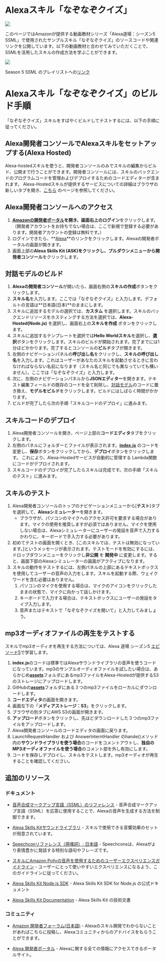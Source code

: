 # Alexaスキル「なぞなぞクイズ」
<img src="https://m.media-amazon.com/images/G/01/mobile-apps/dex/alexa/alexa-skills-kit/tutorials/quiz-game/header._TTH_.png" />


このページではAmazonが提供する動画教材シリーズ「Alexa道場：シーズン5 SSML」で使用されたサンプルスキル「なぞなぞクイズ」のソースコードや関連リンクを公開しています。以下の動画教材と合わせてみていただくことで、SSMLを活用したスキルの作成方法を学ぶことができます。

[![](https://img.youtube.com/vi/r_pyllXKC30/0.jpg)](https://www.youtube.com/watch?v=r_pyllXKC30)


Season 5 SSML のプレイリストへの[リンク](https://www.youtube.com/watch?v=r_pyllXKC30&list=PLan9XPu5-9zxEkJeM68TCwfHG-wINLQMn)
　　　
# Alexaスキル「なぞなぞクイズ」のビルド手順

「なぞなぞクイズ」スキルをすばやくビルドしてテストするには、以下の手順に従ってください。

## Alexa開発者コンソールでAlexaスキルをセットアップする(Alexa Hosted)

Alexa-hostedスキルを使うと、開発者コンソールのみでスキルの編集からビルド、公開まで行うことができます。開発者コンソールには、スキルのバックエンドのプログラムコードを管理およびデプロイするためのコードエディターが含まれます。
Alexa-Hostedスキルが提供するサービスについての詳細はブラウザの新しいタブを開き、[こちら](https://developer.amazon.com/docs/hosted-skills/build-a-skill-end-to-end-using-an-alexa-hosted-skill.html) のページを参照してください。

## Alexa開発者コンソールへのアクセス

1. **[Amazonの開発者ポータル](https://developer.amazon.com/ja/)**を開き、画面右上の**ログイン**をクリックします。（開発者アカウントをお持ちでない場合は、ここで新規で登録する必要があります。開発者アカウントの登録は無料です。）
2.   ログインできたら、**[Alexa](https://developer.amazon.com/ja/alexa)**のリンクをクリックします。Alexaの開発者ポータルの画面が開きます。
3.  画面上部の**Alexa Skills Kit (ASK)**をクリックし、プルダウンメニューから**開発者コンソール**をクリックします。

## 対話モデルのビルド

1. **Alexaの開発者コンソール**が開いたら、画面右側の**スキルの作成**ボタンをクリックします。
2.  **スキル名**を入力します。ここでは「なぞなぞクイズ」と入力します。デフォルトの言語は**日本語(日本)**のままにします。
3. スキルに追加するモデルの選択では、**カスタム** を選択します。スキルのバックエンドリソースをホスティングする方法を選択では、**Alexa-Hosted(Node.js)** を選択し、画面右上の**スキルを作成** ボタンをクリックします。
4. スキルに追加するテンプレートを選択では**Hello Worldスキル**を選択し、**選択**ボタンをクリックします。スキルのビルドが開始されます。完了までには1分ほどかかります。完了するとコンソールの**ビルド**タブが開きます。
5. 左側のナビゲーションパネルの**呼び出し名**をクリックし、**スキルの呼び出し名**を入力します。これはユーザーがあなたのスキルを起動させるときに言わなければならない名前になります（スキル名と同じでも異なっていても構いません）。ここでは「なぞなぞクイズ」と入力します。
6. 次に、左側のナビゲーションパネルから**JSONエディター**を開きます。テキスト編集フィールドの既存のコードを全て削除し、[対話モデル](./models/ja-JP.json)のコードに置き換え、**モデルをビルド**をクリックします。ビルドにはしばらく時間がかかります。
7. ビルドが完了したら次の手順「スキルコードのデプロイ」に進みます。


## スキルコードのデプロイ

1. Alexa開発者コンソールを開き、ページ上部の**コードエディタ**タブをクリックします。
2.  左側のパネルにフォルダーとファイルが表示されます。[**index.js**](./lambda/index.js) のコードを変更し、**保存**ボタンをクリックしてから、**デプロイ**ボタンをクリックします。 これにより、Alexa-Hostedサービスが自動的に管理する Lambda関数にコードがデプロイされます。
3. スキルコードのデプロイが完了したらスキルは完成です。次の手順「スキルのテスト」に進みます。

## スキルのテスト

1. Alexa開発者コンソールのトップのナビゲーションメニューから[**テスト**]タブを選択して、**Alexaシミュレーター**を開きます。
	* ブラウザが、パソコンのマイクへのアクセス許可を要求する場合があります。マイクの使用を推奨しますが必須ではありません。マイクを使用しない場合は、Alexaシミュレーターにユーザーの発話を音声で入力するかわりに、キーボードで手入力する必要があります。
2. 初めてテストの画面を開くとき、[このスキルでは、テストは無効になっています。]というメッセージが表示されます。テストモードを有効にするには、ドロップダウンメニューをクリックし**非公開** を **開発中** に変更します。すると、画面下部のAlexaシミュレーターの画面がアクティブになります。
3. スキルの動作をテストするには、左側パネルの上部にあるテキストボックスを使用してユーザーの音声の入力をします。スキルを起動する際、ウェイクワードを含む必要はありません。
	1. パソコンのマイクを使用する場合は、マイクのアイコンをクリックしたままの状態で、マイクに向かって話しかけます。
	2. キーボードで入力する場合は、テキストボックスにユーザーの発話をタイプ入力します。
	3. 音声またはテキストで「なぞなぞクイズを開いて」と入力してみましょう。

## mp3オーディオファイルの再生をテストする

スキルでmp3オーディオを再生する方法については、Alexa 道場 シーズン5 [エピソード5](https://youtu.be/r_pyllXKC30)で学習します。

1. **index.js**のコードは標準ではAlexaサウンドライブラリの音声を使うコードになっています。mp3のサンプルオーディオファイルを試したい場合は、あらかじめ[**assets**](./assets)フォルダにあるmp3ファイルをAlexa-Hostedが提供するS3のストレージにアップロードします。
2. GitHubの[**assets**](./assets)フォルダにある３つのmp3ファイルをローカルにダウンロードします。
3. **コードエディタ**の画面を開きます。
4. 画面左下の「**メディアストレージ：S3**」をクリックします。
5. ブラウザの別タブにAWS S3の画面が開きます。
6. **アップロード**ボタンをクリックし、先ほどダウンロードした３つのmp3ファイルをアップロードします。
7. Alexa開発者コンソールのコードエディタの画面に戻ります。
8. LaunchRequestHandler および AnswerInterntHandler のhande()メソッド内の**サウンドライブラリを使う場合**のコードをコメントアウトし、**独自のMP3オーディオファイルを使う場合**のコメント部を外し有効にします。
9. コードを保存しデプロイし、スキルをテストします。mp3オーディオが再生することを確認してください。


## 追加のリソース

### ドキュメント

* [音声合成マークアップ言語（SSML）のリファレンス](https://developer.amazon.com/ja-JP/docs/alexa/custom-skills/speech-synthesis-markup-language-ssml-reference.html) - 音声合成マークアップ言語（SSML）を応答に使用することで、Alexaの音声を生成する方法を制御できます。

* [Alexa Skills Kitサウンドライブラリ](https://developer.amazon.com/ja-JP/docs/alexa/custom-skills/ask-soundlibrary.html) - スキルで使用できる音響効果のセットが用意されています。

* [Speechconリファレンス（感嘆詞）: 日本語](https://developer.amazon.com/ja-JP/docs/alexa/custom-skills/speechcon-reference-interjections-japanese.html) - Speechconsは、Alexaがより表情豊かに発話する特別な語句やフレーズです。

* [スキルにAmazon Pollyの音声を使用するためのユーザーエクスペリエンスガイドライン](https://developer.amazon.com/ja-JP/docs/alexa/custom-skills/guidelines-ux-amazon-polly-skills.html) - ユーザーにとって使いやすいエクスペリエンスになるよう、このガイドラインに従ってください。

* [Alexa Skills Kit Node.js SDK](https://www.npmjs.com/package/ask-sdk) - Alexa Skills Kit SDK for Node.js の公式ドキュメント

*  [Alexa Skills Kit Documentation](https://developer.amazon.com/docs/ask-overviews/build-skills-with-the-alexa-skills-kit.html) - Alexa Skills Kit の技術文書

### コミュニティ
* [Amazon 開発者フォーラム(日本語)](https://forums.developer.amazon.com/spaces/293/index.html) - Alexaのスキル開発でわからないことがあればこちらに投稿し、Alexaコミュニティからのアドバイスをもらうことができます。

* [Alexa 開発者ポータル](https://alexa.design) - Alexaに関する全ての情報にアクセスできるポータルサイト。
